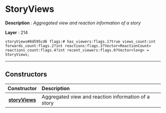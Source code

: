# StoryViews

**Description** : *Aggregated view and reaction information of a story*

**Layer** : 214

```tl
storyViews#8d595cd6 flags:# has_viewers:flags.1?true views_count:int forwards_count:flags.2?int reactions:flags.3?Vector<ReactionCount> reactions_count:flags.4?int recent_viewers:flags.0?Vector<long> = StoryViews;
```

---

## Constructors

| Constructor | Description |
| :---: | :--- |
| [**storyViews**](constructor/storyViews) | Aggregated view and reaction information of a story |